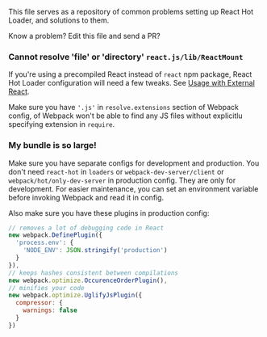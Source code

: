 This file serves as a repository of common problems setting up React Hot Loader, and solutions to them.

Know a problem? Edit this file and send a PR?

### Cannot resolve 'file' or 'directory' `react.js/lib/ReactMount`

If you're using a precompiled React instead of `react` npm package, React Hot Loader configuration will need a few tweaks. See [Usage with External React](https://github.com/gaearon/react-hot-loader/blob/master/docs/README.md#usage-with-external-react).

Make sure you have `'.js'` in `resolve.extensions` section of Webpack config, of Webpack won't be able to find any JS files without explicitlu specifying extension in `require`.

### My bundle is so large!

Make sure you have separate configs for development and production. You don't need `react-hot` in `loaders` or `webpack-dev-server/client` or `webpack/hot/only-dev-server` in production config. They are only for development. For easier maintenance, you can set an environment variable before invoking Webpack and read it in config.

Also make sure you have these plugins in production config:

```js
// removes a lot of debugging code in React
new webpack.DefinePlugin({
  'process.env': {
    'NODE_ENV': JSON.stringify('production')
  }
}),
// keeps hashes consistent between compilations
new webpack.optimize.OccurenceOrderPlugin(),
// minifies your code
new webpack.optimize.UglifyJsPlugin({
  compressor: {
    warnings: false
  }
})
```
